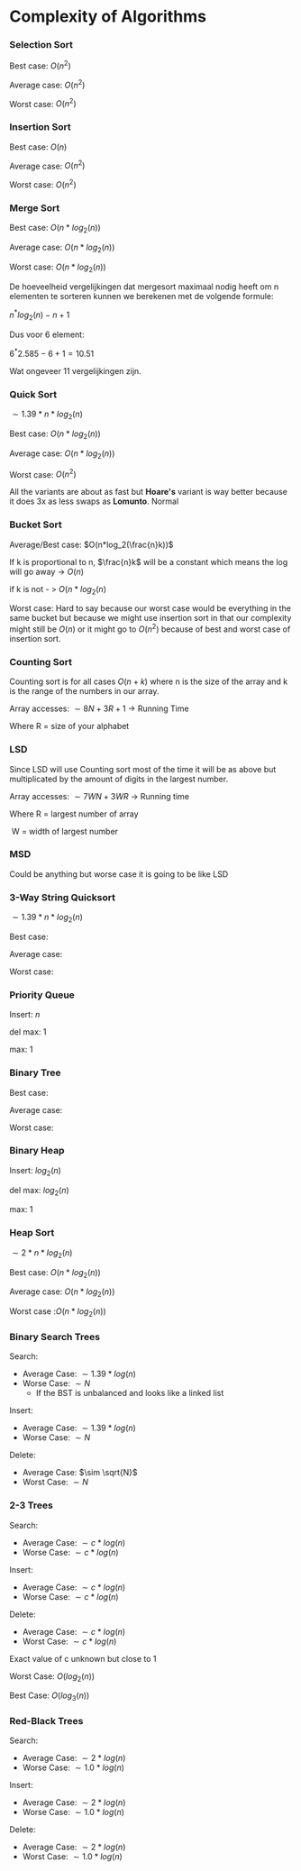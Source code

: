 # Complexity of Algorithms

### Selection Sort

Best case: $O(n^2)$

Average case: $O(n^2)$

Worst case: $O(n^2)$



### Insertion Sort

Best case: $O(n)$

Average case: $O(n^2)$

Worst case: $O(n^2)$



### Merge Sort

Best case: $O(n*log_2(n))$

Average case: $O(n*log_2(n))$

Worst case: $O(n*log_2(n))$

De hoeveelheid vergelijkingen dat mergesort maximaal nodig heeft om n elementen te sorteren kunnen we berekenen met de volgende formule:

$n^*log_2(n)-n+1$

Dus voor 6 element:

$6^*2.585-6+1 = 10.51$

Wat ongeveer 11 vergelijkingen zijn.



### Quick Sort

$\sim 1.39*n*log_2(n)$

Best case: $O(n*log_2(n))$

Average case: $O(n*log_2(n))$

Worst case: $O(n^2)$

All the variants are about as fast but **Hoare's** variant is way better because it does 3x as less swaps as **Lomunto**. Normal 



### Bucket Sort

Average/Best case: $O(n*log_2(\frac{n}k))$

If k is proportional to n, $\frac{n}k$ will be a constant which means the log will go away -> $O(n)$

if k is not - > $O(n*log_2(n)$

Worst case: Hard to say because our worst case would be everything in the same bucket but because we might use insertion sort in that our complexity might still be $O(n)$ or it might go to $O(n^2)$ because of best and worst case of insertion sort.



### Counting Sort

Counting sort is for all cases $O(n+k)$ where n is the size of the array and k is the range of the numbers in our array.

Array accesses: $\sim8N + 3R+1$ -> Running Time

Where R = size of your alphabet

### LSD

Since LSD will use Counting sort most of the time it will be as above but multiplicated by the amount of digits in the largest number.



Array accesses: $\sim7WN + 3WR$ -> Running time

Where R = largest number of array

​			W = width of largest number



### MSD

Could be anything but worse case it is going to be like LSD

### 

### 3-Way String Quicksort

$\sim1.39*n*log_2(n)$

Best case:

Average case:

Worst case:



### Priority Queue

Insert: $n$

del max: $1$

max: $1$

### Binary Tree

Best case:

Average case:

Worst case:



### Binary Heap

Insert: $log_2(n)$

del max: $log_2(n)$

max: $1$



### Heap Sort

$\sim2*n*log_2(n)$

Best case: $O(n*log_2(n))$

Average case: $O(n*log_2(n))$

Worst case :$O(n*log_2(n))$



### Binary Search Trees

Search:

- Average Case: $\sim 1.39*log(n)$
- Worse Case: $\sim N$
  - If the BST is unbalanced and looks like a linked list

Insert:

- Average Case: $\sim 1.39*log(n)$ 
- Worse Case:  $\sim N$

Delete:

- Average Case: $\sim \sqrt{N}$
- Worst Case: $\sim N$ 

### 2-3 Trees

Search:

- Average Case: $\sim c*log(n)$
- Worse Case: $\sim c*log(n)$

Insert:

- Average Case: $\sim c*log(n)$
- Worse Case:  $\sim c*log(n)$

Delete:

- Average Case: $\sim c*log(n)$
- Worst Case: $\sim c*log(n)$

Exact value of c unknown but close to 1

Worst Case: $O(log_2(n))$

Best Case: $O(log_3(n))$

### Red-Black Trees

Search:

- Average Case: $\sim 2*log(n)$
- Worse Case: $\sim 1.0*log(n)$

Insert:

- Average Case: $\sim 2*log(n)$
- Worse Case:  $\sim 1.0*log(n)$

Delete:

- Average Case: $\sim 2*log(n)$
- Worst Case: $\sim 1.0*log(n)$



